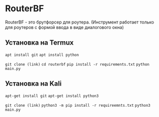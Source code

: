 # RouterBF
RouterBF - это брутфорсер для роутера.  (Инструмент работает только для роутеров с формой ввода в виде диалогового окна)

## Установка на Termux

`apt install git`
`apt install python`

`git clone (link)`
`cd routerbf`
`pip install -r requirements.txt`
`python main.py`

## Установка на Kali
`apt-get install git`
`apt-get install python3`

`git clone (link)`
`python3 -m pip install -r requireemnts.txt`
`python3 main.py`
